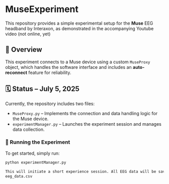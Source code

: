 # MuseExperiment

This repository provides a simple experimental setup for the **Muse** EEG headband by Interaxon, as demonstrated in the accompanying Youtube video (not online, yet)

## 🧠 Overview

This experiment connects to a Muse device using a custom `MuseProxy` object, which handles the software interface and includes an **auto-reconnect** feature for reliability.

## 🗓️ Status – July 5, 2025

Currently, the repository includes two files:

- `MuseProxy.py` – Implements the connection and data handling logic for the Muse device.
- `experimentManager.py` – Launches the experiment session and manages data collection.

### 🚀 Running the Experiment

To get started, simply run:

```bash
python experimentManager.py

This will initiate a short experience session. All EEG data will be saved to
eeg_data.csv
